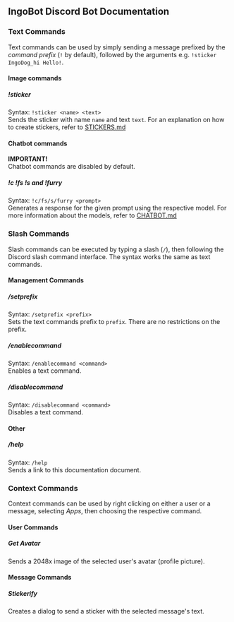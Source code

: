 ## IngoBot Discord Bot Documentation

### Text Commands
Text commands can be used by simply sending a message prefixed by the *command prefix* (```!``` by default), followed by the arguments e.g. ```!sticker IngoDog_hi Hello!```.

#### Image commands
##### !sticker
Syntax: ```!sticker <name> <text>```  
Sends the sticker with name ```name``` and text ```text```.
For an explanation on how to create stickers, refer to [STICKERS.md](https://github.com/IngoHHacks/IngoBot/blob/main/STICKERS.md)

#### Chatbot commands
**IMPORTANT!**  
Chatbot commands are disabled by default.
##### !c !fs !s and !furry
Syntax: ```!c/fs/s/furry <prompt>```  
Generates a response for the given prompt using the respective model.
For more information about the models, refer to [CHATBOT.md](https://github.com/IngoHHacks/IngoBot/blob/main/CHATBOT.md)

### Slash Commands
Slash commands can be executed by typing a slash (```/```), then following the Discord slash command interface. The syntax works the same as text commands.

#### Management Commands
##### /setprefix
Syntax: ```/setprefix <prefix>```  
Sets the text commands prefix to ```prefix```. There are no restrictions on the prefix.

##### /enablecommand
Syntax: ```/enablecommand <command>```  
Enables a text command.

##### /disablecommand
Syntax: ```/disablecommand <command>```  
Disables a text command.

#### Other
##### /help
Syntax: ```/help```  
Sends a link to this documentation document.


### Context Commands
Context commands can be used by right clicking on either a user or a message, selecting *Apps*, then choosing the respective command.

#### User Commands
##### Get Avatar
Sends a 2048x image of the selected user's avatar (profile picture).

#### Message Commands
##### Stickerify
Creates a dialog to send a sticker with the selected message's text.